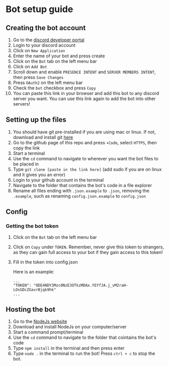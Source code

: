 # Bot setup guide
## Creating the bot account

1. Go to the [discord developer portal](https://discord.com/developers/applications)
2. Login to your discord account
3. Click on `New Application`
4. Enter the name of your bot and press create
5. Click on the `Bot` tab on the left menu bar
6. Click on `Add Bot`
7. Scroll down and enable `PRESENCE INTENT` and `SERVER MEMBERS INTENT`, then press `Save Changes`
8. Press `OAuth2` on the left menu bar
9. Check the `bot` checkbox and press `Copy`
10. You can paste this link in your browser and add this bot to any discord server you want. You can use this link again to add the bot into other servers!

## Setting up the files

1. You should have git pre-installed if you are using mac or linux. If not, download and install git [here](https://git-scm.com/downloads)
2. Go to the github page of this repo and press `⬇Code`, select `HTTPS`, then copy the link
3. Start a terminal
4. Use the `cd` command to navigate to wherever you want the bot files to be placed in
5. Type `git clone [paste in the link here]` (add sudo if you are on linux and it gives you an error)
6. Login to your github account in the terminal
7. Navigate to the folder that contains the bot's code in a file explorer
8. Rename all files ending with `.json.example` to `.json`, removing the `.example`, such as renaming `config.json.example` to `config.json`

## Config

### Getting the bot token

1. Click on the `Bot` tab on the left menu bar
2. Click on `Copy` under `TOKEN`. Remember, never give this token to strangers, as they can gain full access to your bot if they gain access to this token!
3. Fill in the token into config.json

   Here is an example:
   ```
   ...
   "TOKEN": "ODE4NDY3Mzc0NzE3OTkzMDAx.YEYfJA.j_vM2raH-LOsGDcZGavrBjqk9hk"
   ...
   ```

<!---
### Getting the client ID and secret

1. Click on the `General Information` tab on the left menu bar
2. Copy the `CLIENT ID`
3. Fill in the ID into config.json

   Here is an example:
   ```
   ...
   "ID": "761048219479421520"
   ...
   ```
4. Copy the `CLIENT SECRET`
5. Fill in the secret into config.json

   Here is an example:
   ```
   ...
   "SECRET": "c9sPUBgO1cj4y3v-wK9rNKb5jOVgkiIe"
   ...
   ```
-->

<!---
### Setting up ngrok for request handling
1. Go [here](https://ngrok.com/download) to download ngrok
2. Unzip the zip file that you just downloaded
3. Get your authentication token [here](https://dashboard.ngrok.com/get-started/your-authtoken)
4. Run `./ngrok authtoken [TOKEN]` at the location that you unqipped the file to. Replace `[TOKEN]` with your authentication token
5. Run `./ngrok http [PORT]`. Replace `[PORT]` with the port that you want to use (if you don't know which port to use, use 3000)
6. Copy the link that is displaying in the window. It should look something like `http://3af3b4364d80.ngrok.io` (not the https one)
7. Paste it into the config.json, after the `"REDIRECT"` attribute
8. Also enter the port you used after the `"PORT"` attribute
-->

<!---
### How to set up google APIs
1. Go to [google developers console](https://console.developers.google.com/)
2. Create a new project
3. Press `+ENABLE APIA AND SERVICES`
4. Search for the API(s) that you want to enable and enable them
5. Go to back to the project page
6. Click on `Credentials` on the left menu bar
7. Click `+CREATE CREDENTIALS`
8. Select `Service account`
9. Fill in the details (does not matter) and press `CREATE`
10. Chose the role by hovering over the drop down > Basic > Owner
11. Press `Continue`
12. Press `Done`
13. Now click into the new service account that you created in the Credentials page
14. Click on `Keys`, then `Add Key`, then `Create New Key`
15. Chose `JSON`, and click `Create`
16. Rename the JSON file that you just downloaded to `client-secret.json` and place it inside your bot's foler

### How to get the service account's adress
1. Open the JSON file that you just downloaded
2. The email is in line 6, like this: `"client_email": "<email>"`

### Additional steps for some APIs
#### Google Sheets
1. Go to your google sheet document in your browser
2. The URL should look something like this: `https://docs.google.com/spreadsheets/d/<DOC-ID>`
3. Copy the ID in the URL and paste it in the `config.json`
4. Return to your google sheet document
5. Press `Share`
6. Share the document to the service account's adress and give it editor perms

#### Google Vision 
1. Enable billing for your project [here](https://cloud.google.com/billing/docs/how-to/modify-project?visit_id=637510599696575187-2745866112&rd=1#enable-billing).
-->

## Hosting the bot

1. Go to the [NodeJs website](https://nodejs.org/en)
2. Download and install NodeJs on your computer/server
3. Start a command prompt/terminal
4. Use the `cd` command to navigate to the folder that cointains the bot's code
5. Type `npm install` in the terminal and then press enter
6. Type `node .` in the terminal to run the bot! Press `ctrl + c` to stop the bot.
